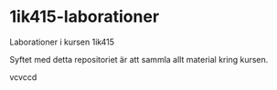 1ik415-laborationer
===================

Laborationer i kursen 1ik415

Syftet med detta repositoriet är att sammla allt material kring kursen.

vcvccd